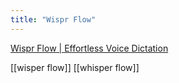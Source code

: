 ```yaml
---
title: "Wispr Flow"
---
```


[Wispr Flow | Effortless Voice Dictation](https://wisprflow.ai/?gad_source=1&gclid=Cj0KCQjwzYLABhD4ARIsALySuCQHhuHwW7D9Y5CWJDjjLsUHXWHZb5RIpU0vZicI1dfdY-lqAsxxLoAaAnD6EALw_wcB&utm_source=google&utm_medium=cpc&utm_campaign=branded-search&dub_id=OhhOqaJJnzkh689v)


[[wisper flow]]
[[whisper flow]]
